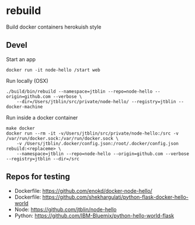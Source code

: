 # rebuild

Build docker containers herokuish style

## Devel

Start an app

    docker run -it node-hello /start web

Run locally (OSX)

    ./build/bin/rebuild --namespace=jtblin --repo=node-hello --origin=github.com --verbose \
    	--dir=/Users/jtblin/src/private/node-hello/ --registry=jtblin --docker-machine

Run inside a docker container

    make docker
    docker run --rm -it -v/Users/jtblin/src/private/node-hello:/src -v /var/run/docker.sock:/var/run/docker.sock \
    	-v /Users/jtblin/.docker/config.json:/root/.docker/config.json rebuild:<replaceme> \
    	--namespace=jtblin --repo=node-hello --origin=github.com --verbose --registry=jtblin --dir=/src

## Repos for testing

* Dockerfile: https://github.com/enokd/docker-node-hello/
* Dockerfile: https://github.com/shekhargulati/python-flask-docker-hello-world
* Node: https://github.com/jtblin/node-hello
* Python: https://github.com/IBM-Bluemix/python-hello-world-flask